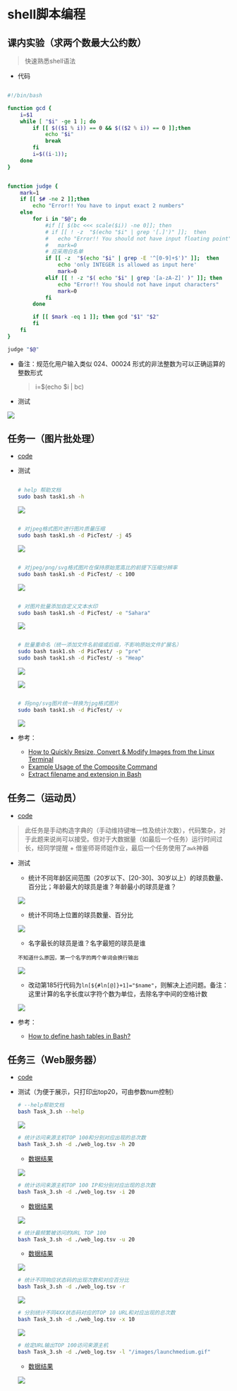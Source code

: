 # shell脚本编程

## 课内实验（求两个数最大公约数）

> 快速熟悉shell语法

- 代码

```bash

#!/bin/bash

function gcd {
	i=$1
	while [ "$i" -ge 1 ]; do
		if [[ $(($1 % i)) == 0 && $(($2 % i)) == 0 ]];then
			echo "$i"
			break
		fi
		i=$((i-1));
	done
}


function judge {
	mark=1
	if [[ $# -ne 2 ]];then
		echo "Error!! You have to input exact 2 numbers"
	else
		for i in "$@"; do
			#if [[ $(bc <<< scale($i)) -ne 0]]; then
			# if [[ ! -z  "$(echo "$i" | grep '[.]')" ]];  then
			#	echo "Error!! You should not have input floating point"
			#	mark=0
			# 应采用白名单
			if [[ -z  "$(echo "$i" | grep -E '^[0-9]+$')" ]];  then
   				echo 'only INTEGER is allowed as input here'
   				mark=0
			elif [[ ! -z "$( echo "$i" | grep '[a-zA-Z]' )" ]]; then
				echo "Error!! You should not have input characters"
				mark=0
			fi
		done

		if [[ $mark -eq 1 ]]; then gcd "$1" "$2"
		fi
	fi
}

judge "$@"


```

- 备注：规范化用户输入类似 024、00024 形式的非法整数为可以正确运算的整数形式

	> i=$(echo $i | bc)

- 测试

![](Img/gcd.png)

## 任务一（图片批处理）

- [code](Code/Task_1.sh)

- 测试

	```bash

	# help 帮助文档
	sudo bash task1.sh -h

	```

	![](Img/h.png)

	```bash

	# 对jpeg格式图片进行图片质量压缩
	sudo bash task1.sh -d PicTest/ -j 45

	```

	![](Img/j.png)

	```bash

	# 对jpeg/png/svg格式图片在保持原始宽高比的前提下压缩分辨率
	sudo bash task1.sh -d PicTest/ -c 100

	```

	![](Img/c.png)

	```bash

	# 对图片批量添加自定义文本水印
	sudo bash task1.sh -d PicTest/ -e "Sahara"

	```

	![](Img/e.png)

	```bash

	# 批量重命名（统一添加文件名前缀或后缀，不影响原始文件扩展名）
	sudo bash task1.sh -d PicTest/ -p "pre"
	sudo bash task1.sh -d PicTest/ -s "Heap"

	```

	![](Img/p.png)

	![](Img/s.png)

	```bash

	# 将png/svg图片统一转换为jpg格式图片
	sudo bash task1.sh -d PicTest/ -v

	```

	![](Img/v.png)

- 参考：
	- [How to Quickly Resize, Convert & Modify Images from the Linux Terminal](https://www.howtogeek.com/109369/how-to-quickly-resize-convert-modify-images-from-the-linux-terminal/)
	- [Example Usage of the Composite Command](https://www.imagemagick.org/script/composite.php)
	- [Extract filename and extension in Bash
](https://stackoverflow.com/questions/965053/extract-filename-and-extension-in-bash)

## 任务二（运动员）

- [code](Code/Task_2.sh)

> 此任务是手动构造字典的（手动维持键唯一性及统计次数），代码繁杂，对于此题来说尚可以接受。但对于大数据量（如最后一个任务）运行时间过长，经同学提醒 + 借鉴师哥师姐作业，最后一个任务使用了`awk`神器

- 测试
	- 统计不同年龄区间范围（20岁以下、[20-30]、30岁以上）的球员数量、百分比；年龄最大的球员是谁？年龄最小的球员是谁？

	![](Img/age.png)

	- 统计不同场上位置的球员数量、百分比

	![](Img/pos.png)

	- 名字最长的球员是谁？名字最短的球员是谁

	```
	不知道什么原因，第一个名字的两个单词会换行输出
	```

	![](Img/name.png)

	- 改动第185行代码为`ln[${#ln[@]}+1]="$name"`，则解决上述问题。备注：这里计算的名字长度以字符个数为单位，去除名字中间的空格计数

	![](img/mdf1.png)

- 参考：
	- [How to define hash tables in Bash?
](https://stackoverflow.com/questions/1494178/how-to-define-hash-tables-in-bash)

## 任务三（Web服务器）

- [code](Code/Task_3.sh)

- 测试（为便于展示，只打印出top20，可由参数num控制）
	```bash
	# --help帮助文档
	bash Task_3.sh --help  
	```

	![](Img/help.png)

	```bash
	# 统计访问来源主机TOP 100和分别对应出现的总次数
	bash Task_3.sh -d ./web_log.tsv -h 20  
	```

	- [数据结果](result3/1.txt)

	![](Img/host.png)

	```bash
	# 统计访问来源主机TOP 100 IP和分别对应出现的总次数
	bash Task_3.sh -d ./web_log.tsv -i 20  
	```

	- [数据结果](result3/2.txt)

	![](Img/ip.png)

	```bash
	# 统计最频繁被访问的URL TOP 100
	bash Task_3.sh -d ./web_log.tsv -u 20  
	```

	- [数据结果](result3/3.txt)

	![](Img/url.png)

	```bash
	# 统计不同响应状态码的出现次数和对应百分比
	bash Task_3.sh -d ./web_log.tsv -r  
	```

	![](Img/rsp.png)

	```bash
	# 分别统计不同4XX状态码对应的TOP 10 URL和对应出现的总次数
	bash Task_3.sh -d ./web_log.tsv -x 10  
	```

	![](Img/4xx.png)

	```bash
	# 给定URL输出TOP 100访问来源主机
	bash Task_3.sh -d ./web_log.tsv -l "/images/launchmedium.gif"  
	```

	- [数据结果](result3/4.txt)

	![](Img/l.png)
